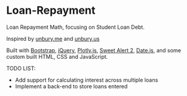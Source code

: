 # Loan-Repayment
Loan Repayment Math, focusing on Student Loan Debt.

Inspired by [unbury.me](https://unbury.me/) and [unbury.us](http://unbury.us/)

Built with [Bootstrap](https://getbootstrap.com/), [jQuery](https://jquery.com/), 
[Plotly.js](https://plot.ly/javascript/), [Sweet Alert 2](https://sweetalert2.github.io/),
[Date.js](http://www.datejs.com/), and some custom built HTML, CSS and JavaScript.

TODO LIST:

- Add support for calculating interest across multiple loans
- Implement a back-end to store loans entered
